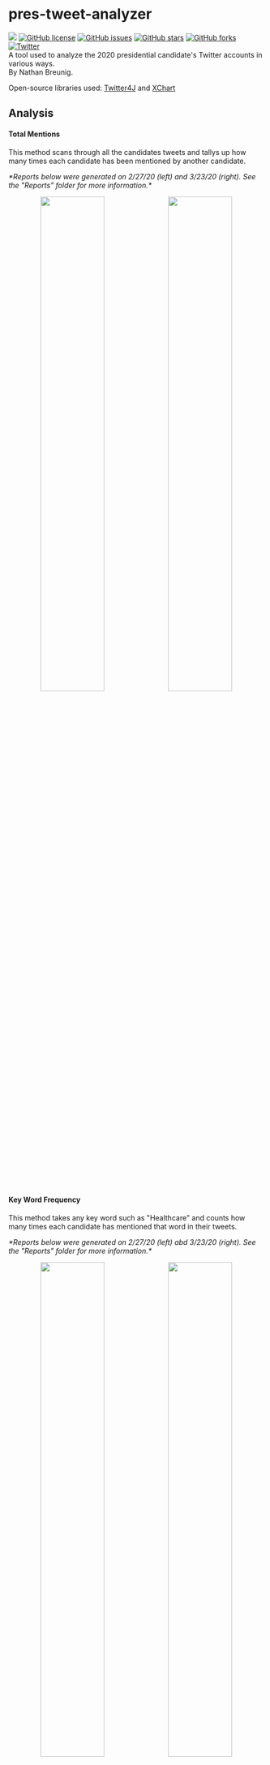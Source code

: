 # pres-tweet-analyzer
<img src="https://img.shields.io/badge/maintained%3F-yes-yellow"></img>
[![GitHub license](https://img.shields.io/github/license/NBreunig3/pres-tweet-analyzer)](https://github.com/NBreunig3/pres-tweet-analyzer/blob/master/LICENSE)
[![GitHub issues](https://img.shields.io/github/issues/NBreunig3/pres-tweet-analyzer)](https://github.com/NBreunig3/pres-tweet-analyzer/issues)
[![GitHub stars](https://img.shields.io/github/stars/NBreunig3/pres-tweet-analyzer)](https://github.com/NBreunig3/pres-tweet-analyzer/stargazers)
[![GitHub forks](https://img.shields.io/github/forks/NBreunig3/pres-tweet-analyzer)](https://github.com/NBreunig3/pres-tweet-analyzer/network)
[![Twitter](https://img.shields.io/twitter/url?style=social&url=https%3A%2F%2Ftwitter.com%2FNBreunig3)](https://twitter.com/intent/tweet?text=Wow:&url=https%3A%2F%2Fgithub.com%2FNBreunig3%2Fpres-tweet-analyzer)
<br/>
A tool used to analyze the 2020 presidential candidate's Twitter accounts in various ways. <br/>
By Nathan Breunig.

Open-source libraries used: [Twitter4J](http://twitter4j.org/en/) and [XChart](https://knowm.org/open-source/xchart/) <br/>

## Analysis
#### Total Mentions
This method scans through all the candidates tweets and tallys up how many times each candidate has been mentioned by another candidate. <br/>


<i>\*Reports below were generated on 2/27/20 (left) and 3/23/20 (right). See the "Reports" folder for more information.\*</i>
<p align="center">
  <img src="https://i.imgur.com/lyPqMt0.png" width="50%"><img src="https://i.imgur.com/wkefnNF.png" width="50%">
</p>


#### Key Word Frequency
This method takes any key word such as "Healthcare" and counts how many times each candidate has mentioned that word in their tweets. <br/>

<i>\*Reports below were generated on 2/27/20 (left) abd 3/23/20 (right). See the "Reports" folder for more information.\*</i>
<p align="center">
  <img src="https://i.imgur.com/6MG2Tcs.png" width="50%"><img src="https://i.imgur.com/qi3sTgx.png" width="50%">
</p>


#### Word Count
This method looks at each candidate's individual Twitter account and determines which significant words have been repeated the most in their tweets.<br/>

<i>\*Report below was generated 2/27/20. See the "Reports" folder for more information.\*</i>
<p align="center">
  <img src="https://i.imgur.com/fYZQODz.png" width="33%"><img src="https://i.imgur.com/8IhJ8A3.png" width="33%">
  <img src="https://i.imgur.com/lknzBlF.png" width="33%">
</p>
<p align="center">
  <img src="https://i.imgur.com/kO4lebY.png" width="33%">
  <img src="https://i.imgur.com/jnDNGbS.png" width="33%"><img src="https://i.imgur.com/JfgJ2Gj.png" width="33%">
</p>
<br/>
<i>*Report below was generated 3/23/20. See the "Reports" folder for more information.*</i><br/>
<p align="center">
  <img src="https://i.imgur.com/Wq3RvVG.png" width="33%"><img src="https://i.imgur.com/1lyuf3o.png" width="33%"><img    src="https://i.imgur.com/wRqQeLe.png" width="33%">
</p>


#### Mentions of Others Frequency
This method will look at each candidates Twitter account and determine how many times that candidate has mentioned any other candidate in their tweets. <br/> 

<i>\*Reports below were generated on 2/27/20 (left) and 3/23/20 (right). See the "Reports" folder for more information.\*</i><br/>
<img src="https://i.imgur.com/BkcSBsA.png" width="45%"><img src="https://i.imgur.com/lw7i6pT.png" width="45%">


### To view analysis and CSV files, click on the "Reports" folder!


## Cloning the project?
In order to use this project you will need Twitter API keys. You can aquire them at <a href="developer.twitter.com">developer.twitter.com</a>. Then just paste the keys in the <i>res/twitter4j.properties</i> file.


